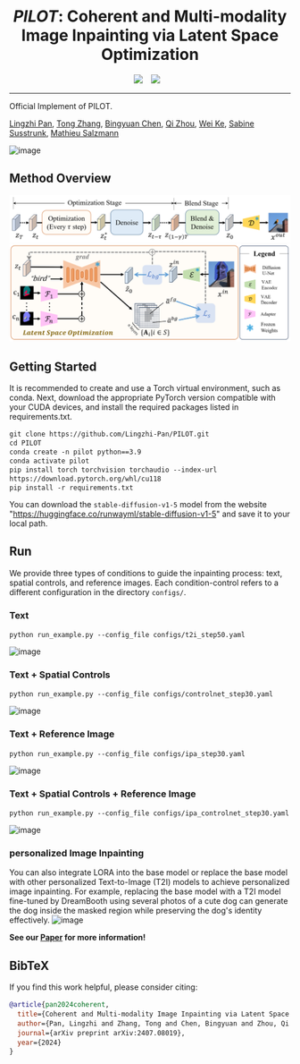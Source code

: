 # <div align="center"> <i>PILOT</i>: Coherent and Multi-modality Image Inpainting via Latent Space Optimization </div>

<div align="center">

  <a href="https://pilot-page.github.io"><img src="https://img.shields.io/static/v1?label=Project%20Page&message=GitHub&color=blue&logo=github"></a> &ensp;
  <a href="https://arxiv.org/abs/2407.08019"><img src="https://img.shields.io/static/v1?label=ArXiv&message=2407.08019&color=B31B1B&logo=arxiv"></a> &ensp;

</div>

---


Official Implement of PILOT.

[Lingzhi Pan](https://github.com/Lingzhi-Pan), [Tong Zhang](https://people.epfl.ch/tong.zhang?lang=en), [Bingyuan Chen](https://github.com/Alex-Lord), [Qi Zhou](https://github.com/zaqai), [Wei Ke](https://gr.xjtu.edu.cn/en/web/wei.ke), [Sabine Susstrunk](https://people.epfl.ch/sabine.susstrunk), [Mathieu Salzmann](https://people.epfl.ch/mathieu.salzmann)

<!--
**Code will be coming in two weeks! （before 7.28）**

Abstract: With the advancements in denoising diffusion probabilistic models (DDPMs), image inpainting has undergone a significant evolution, transitioning from filling information based on nearby regions to generating content conditioned on various factors such as text, exemplar images, sketches, etc. However, existing methods often necessitate fine-tuning of the model or concatenation of latent vectors, leading to drawbacks such as generation failure due to overfitting and inconsistent foreground generation. In this paper, we argue that the current large models are powerful enough to generate realistic images without further tuning. Hence, we introduce PILOT (in**P**ainting v**I**a **L**atent **O**p**T**imization), an optimization approach grounded on a novel semantic centralization and background loss to identify latent spaces capable of generating inpainted regions that exhibit high fidelity to user-provided prompts while maintaining coherence with the background region. Crucially, our method seamlessly integrates with any pre-trained model, including ControlNet and DreamBooth, making it suitable for deployment in multi-modal editing tools. Our qualitative and quantitative evaluations demonstrate that our method outperforms existing approaches by generating more coherent, diverse, and faithful inpainted regions to the provided prompts. Our project webpage: https://pilot-page.github.io.
-->


![image](https://github.com/Lingzhi-Pan/PILOT/blob/main/assets/teaser.jpg)


## Method Overview

![image](https://github.com/Lingzhi-Pan/PILOT/blob/main/assets/framework_a.png)
![image](https://github.com/Lingzhi-Pan/PILOT/blob/main/assets/framework_b.png)




## Getting Started
It is recommended to create and use a Torch virtual environment, such as conda. Next, download the appropriate PyTorch version compatible with your CUDA devices, and install the required packages listed in requirements.txt.
```
git clone https://github.com/Lingzhi-Pan/PILOT.git
cd PILOT
conda create -n pilot python==3.9
conda activate pilot
pip install torch torchvision torchaudio --index-url https://download.pytorch.org/whl/cu118
pip install -r requirements.txt
```
You can download the `stable-diffusion-v1-5` model from the website "https://huggingface.co/runwayml/stable-diffusion-v1-5" and save it to your local path.

## Run
We provide three types of conditions to guide the inpainting process: text, spatial controls, and reference images. Each condition-control refers to a different configuration in the directory `configs/`.

### Text
```
python run_example.py --config_file configs/t2i_step50.yaml
```
![image](https://github.com/Lingzhi-Pan/PILOT/blob/main/assets/text_add.png)

### Text + Spatial Controls
```
python run_example.py --config_file configs/controlnet_step30.yaml
```
![image](https://github.com/Lingzhi-Pan/PILOT/blob/main/assets/controlNet_results.png)

### Text + Reference Image
```
python run_example.py --config_file configs/ipa_step30.yaml
```
![image](https://github.com/Lingzhi-Pan/PILOT/blob/main/assets/ip_adapter_a.png)

### Text + Spatial Controls + Reference Image
```
python run_example.py --config_file configs/ipa_controlnet_step30.yaml
```
![image](https://github.com/Lingzhi-Pan/PILOT/blob/main/assets/ip_adapter_b.png)


### personalized Image Inpainting
You can also integrate LORA into the base model or replace the base model with other personalized Text-to-Image (T2I) models to achieve personalized image inpainting. For example, replacing the base model with a T2I model fine-tuned by DreamBooth using several photos of a cute dog can generate the dog inside the masked region while preserving the dog's identity effectively.
![image](https://github.com/Lingzhi-Pan/PILOT/blob/main/assets/subject.png)


**See our [Paper](https://arxiv.org/abs/2407.08019) for more information!**
## BibTeX
If you find this work helpful, please consider citing:
```bibtex
@article{pan2024coherent,
  title={Coherent and Multi-modality Image Inpainting via Latent Space Optimization},
  author={Pan, Lingzhi and Zhang, Tong and Chen, Bingyuan and Zhou, Qi and Ke, Wei and S{\"u}sstrunk, Sabine and Salzmann, Mathieu},
  journal={arXiv preprint arXiv:2407.08019},
  year={2024}
}
```



